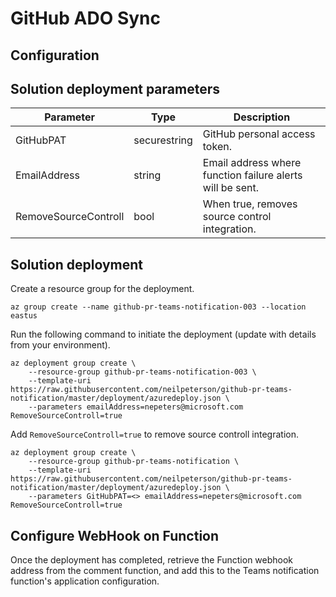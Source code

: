 # GitHub ADO Sync

## Configuration

## Solution deployment parameters

| Parameter | Type | Description |
|---|---|---|
| GitHubPAT | securestring | GitHub personal access token. |
| EmailAddress | string | Email address where function failure alerts will be sent. |
| RemoveSourceControll | bool | When true, removes source control integration. |

## Solution deployment

Create a resource group for the deployment.

```azurecli
az group create --name github-pr-teams-notification-003 --location eastus
```

Run the following command to initiate the deployment (update with details from your environment).

```azurecli
az deployment group create \
    --resource-group github-pr-teams-notification-003 \
    --template-uri https://raw.githubusercontent.com/neilpeterson/github-pr-teams-notification/master/deployment/azuredeploy.json \
    --parameters emailAddress=nepeters@microsoft.com RemoveSourceControll=true
```

Add `RemoveSourceControll=true` to remove source controll integration.

```azurecli
az deployment group create \
    --resource-group github-pr-teams-notification \
    --template-uri https://raw.githubusercontent.com/neilpeterson/github-pr-teams-notification/master/deployment/azuredeploy.json \
    --parameters GitHubPAT=<> emailAddress=nepeters@microsoft.com RemoveSourceControll=true
```

## Configure WebHook on Function

Once the deployment has completed, retrieve the Function webhook address from the comment function, and add this to the Teams notification function's application configuration.